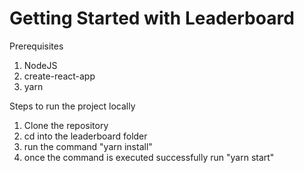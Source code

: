 # Getting Started with Leaderboard

Prerequisites
1. NodeJS
2. create-react-app
3. yarn

Steps to run the project locally

1. Clone the repository
2. cd into the leaderboard folder
3. run the command "yarn install"
4. once the command is executed successfully run "yarn start"
